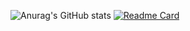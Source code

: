 ![Anurag's GitHub stats](https://github-readme-stats.vercel.app/api?username=prismOxO1&show_icons=true&rank_icon=github&theme=radical)
[![Readme Card](https://github-readme-stats.vercel.app/api/pin/?username=prismOxO1&repo=ApsaraNightmare&theme=gruvbox)](https://github.com/prismOxO1/ApsaraNightmare)
